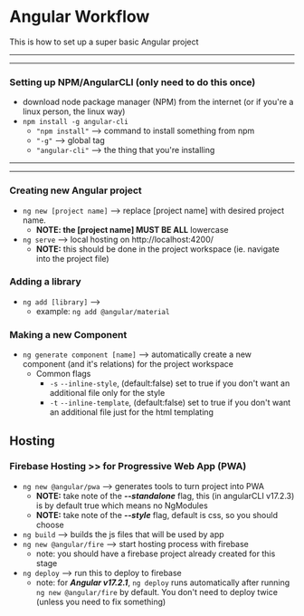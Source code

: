 # Angular Workflow
This is how to set up a super basic Angular project
___
___
### Setting up NPM/AngularCLI (only need to do this once)
* download node package manager (NPM) from the internet (or if you're a linux person, the linux way)
* `npm install -g angular-cli`
	* `"npm install"` --> command to install something from npm
	* `"-g"` --> global tag
	* `"angular-cli"` --> the thing that you're installing
___
___
### Creating new Angular project
* `ng new [project name]`	--> replace [project name] with desired project name. 
	* **NOTE: the [project name] MUST BE ALL** lowercase
* `ng serve`		--> local hosting on http://localhost:4200/
	* **NOTE:** this should be done in the project workspace (ie. navigate into the project file)
### Adding a library
* `ng add [library]` --> 
	* example: `ng add @angular/material`
### Making a new Component 
* `ng generate component [name]` --> automatically create a new component (and it's relations) for the project workspace
	* Common flags
		* `-s` `--inline-style`, (default:false) set to true if you don't want an additional file only for the style
		* `-t` `--inline-template`, (default:false) set to true if you don't want an additional file just for the html templating



## Hosting
### Firebase Hosting >> for Progressive Web App (PWA)
* `ng new @angular/pwa`	--> generates tools to turn project into PWA
	* **NOTE:** take note of the ***--standalone*** flag, this (in angularCLI v17.2.3) is by default true which means no NgModules
	* **NOTE:** take note of the ***--style*** flag, default is css, so you should choose
* `ng build`		--> builds the js files that will be used by app
* `ng new @angular/fire`	--> start hosting process with firebase
	* note: you should have a firebase project already created for this stage
* `ng deploy` 		--> run this to deploy to firebase
	* note: for ***Angular v17.2.1***, `ng deploy` runs automatically after running `ng new @angular/fire` by default. You don't need to deploy twice (unless you need to fix something)
